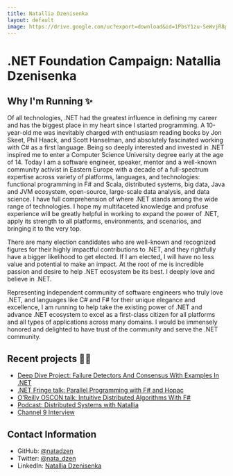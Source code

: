 ```yaml
---
title: Natallia Dzenisenka
layout: default
image: https://drive.google.com/uc?export=download&id=1PbsY1zu-SeWvjR8p8lITV2eLGt4BcKwH
---
```


# .NET Foundation Campaign: Natallia Dzenisenka

## Why I'm Running ✨
Of all technologies, .NET had the greatest influence in defining my career and has the biggest place in my heart since I started programming. A 10-year-old me was inevitably charged with enthusiasm reading books by Jon Skeet, Phil Haack, and Scott Hanselman, and absolutely fascinated working with C# as a first language. Being so deeply interested and invested in .NET inspired me to enter a Computer Science University degree early at the age of 14. Today I am a software engineer, speaker, mentor and a well-known community activist in Eastern Europe with a decade of a full-spectrum expertise across variety of platforms, languages, and technologies: functional programming in F# and Scala, distributed systems, big data, Java and JVM ecosystem, open-source, large-scale data analysis, and data science. I have full comprehension of where .NET stands among the wide range of technologies. I hope my multifaceted knowledge and profuse experience will be greatly helpful in working to expand the power of .NET, apply its strength to all platforms, environments, and scenarios, and bringing it to the very top.

There are many election candidates who are well-known and recognized figures for their highly impactful contributions to .NET, and they rightfully have a bigger likelihood to get elected. If I am elected, I will have no less value and potential to make an impact. At the root of me is incredible passion and desire to help .NET ecosystem be its best. I deeply love and believe in .NET.

Representing independent community of software engineers who truly love .NET, and languages like C# and F# for their unique elegance and excellence, I am running to help take the existing power of .NET and advance .NET ecosystem to excel as a first-class citizen for all platforms and all types of applications across many domains. I would be immensely honored and delighted to have trust of the community and serve the .NET community.

## Recent projects 👩‍💻

* [Deep Dive Project: Failure Detectors And Consensus With Examples In .NET](https://github.com/natadzen/failure-detectors-and-consensus-fsharp)
* [.NET Fringe talk: Parallel Programming with F# and Hopac](https://www.youtube.com/watch?v=bKpRrCssAWM)
* [O'Reilly OSCON talk: Intuitive Distributed Algorithms With F#](https://www.youtube.com/watch?v=ZxfyGIO7Ak0)
* [Podcast: Distributed Systems with Natallia](https://thewomenintechshow.com/2017/05/15/distributed-systems-with-natallia-dzenisenka/)
* [Channel 9 Interview](https://channel9.msdn.com/Shows/GALs/Interview-with-Natallia-Dzenisenka)

## Contact Information

* GitHub: [@natadzen](https://github.com/natadzen)
* Twitter: [@nata_dzen](https://twitter.com/nata_dzen)
* LinkedIn: [Natallia Dzenisenka](https://www.linkedin.com/in/natalliadzenisenka/)
